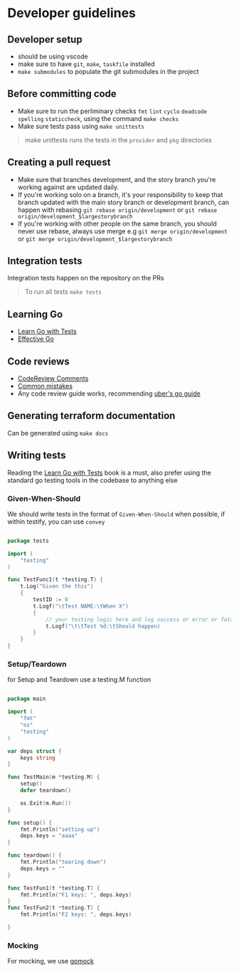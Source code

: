 # Developer guidelines

## Developer setup

- should be using vscode
- make sure to have `git`, `make`, `taskfile` installed
- `make submodules` to populate the git submodules in the project

## Before committing code

- Make sure to run the perliminary checks `fmt` `lint` `cyclo` `deadcode` `spelling` `staticcheck`, using the command `make checks`
- Make sure tests pass using `make unittests`

> make unittests runs the tests in the `provider` and `pkg` directories

## Creating a pull request

- Make sure that branches development, and the story branch you're working against are updated daily.
- If you're working solo on a branch, it's your responsibility to keep that branch updated with the main story branch or development branch, can happen with rebasing `git rebase origin/development` or `git rebase origin/development_$largestorybranch`
- If you're working with other people on the same branch, you should never use rebase, always use merge e.g `git merge origin/development` or `git merge origin/development_$largestorybranch`

## Integration tests

Integration tests happen on the repository on the PRs

> To run all tests `make tests`

## Learning Go

- [Learn Go with Tests](https://quii.gitbook.io/learn-go-with-tests/)
- [Effective Go](https://go.dev/doc/effective_go)

## Code reviews

- [CodeReview Comments](https://github.com/golang/go/wiki/CodeReviewComments)
- [Common mistakes](https://github.com/golang/go/wiki/CommonMistakes)
- Any code review guide works, recommending [uber's go guide](https://github.com/uber-go/guide)

## Generating terraform documentation

Can be generated using `make docs`

## Writing tests

Reading the [Learn Go with Tests](https://quii.gitbook.io/learn-go-with-tests/) book is a must, also prefer using the standard go testing tools in the codebase to anything else

### Given-When-Should

We should write tests in the format of `Given-When-Should` when possible, if within testify, you can use `convey`

```go

package tests

import (
    "testing"
)

func TestFunc1(t *testing.T) {
    t.Log("Given the this")
    {
        testID := 0
        t.Logf("\tTest NAME:\tWhen X")
        {
            // your testing logic here and log success or error or fatal exit when needed
            t.Logf("\t\tTest %d:\tShould happen)
        }
    }
}
```

### Setup/Teardown

for Setup and Teardown use a testing.M function

```go

package main

import (
    "fmt"
    "os"
    "testing"
)

var deps struct {
    keys string
}

func TestMain(m *testing.M) {
    setup()
    defer teardown()

    os.Exit(m.Run())
}

func setup() {
    fmt.Println("setting up")
    deps.keys = "aaaa"
}

func teardown() {
    fmt.Println("tearing down")
    deps.keys = ""
}

func TestFun1(t *testing.T) {
    fmt.Println("F1 keys: ", deps.keys)
}
func TestFun2(t *testing.T) {
    fmt.Println("F2 keys: ", deps.keys)

}

```

### Mocking

For mocking, we use [gomock](https://github.com/golang/mock)
